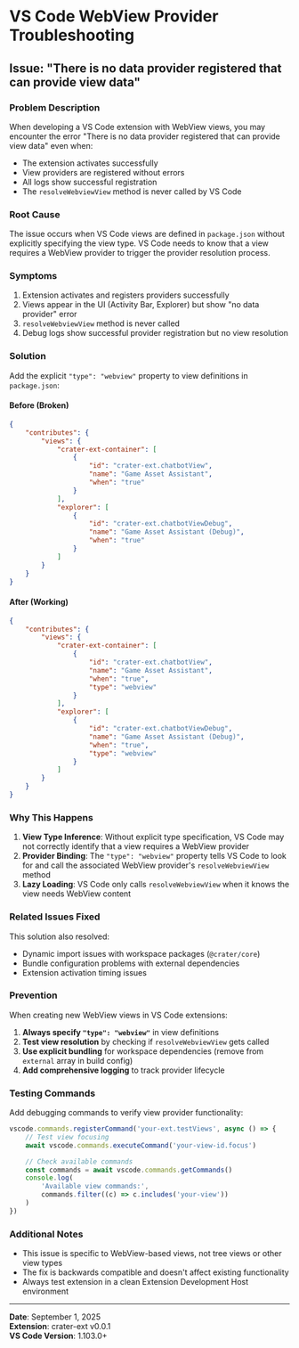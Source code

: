 # VS Code WebView Provider Troubleshooting

## Issue: "There is no data provider registered that can provide view data"

### Problem Description

When developing a VS Code extension with WebView views, you may encounter the error "There is no data provider registered that can provide view data" even when:

- The extension activates successfully
- View providers are registered without errors
- All logs show successful registration
- The `resolveWebviewView` method is never called by VS Code

### Root Cause

The issue occurs when VS Code views are defined in `package.json` without explicitly specifying the view type. VS Code needs to know that a view requires a WebView provider to trigger the provider resolution process.

### Symptoms

1. Extension activates and registers providers successfully
2. Views appear in the UI (Activity Bar, Explorer) but show "no data provider" error
3. `resolveWebviewView` method is never called
4. Debug logs show successful provider registration but no view resolution

### Solution

Add the explicit `"type": "webview"` property to view definitions in `package.json`:

#### Before (Broken)

```json
{
    "contributes": {
        "views": {
            "crater-ext-container": [
                {
                    "id": "crater-ext.chatbotView",
                    "name": "Game Asset Assistant",
                    "when": "true"
                }
            ],
            "explorer": [
                {
                    "id": "crater-ext.chatbotViewDebug",
                    "name": "Game Asset Assistant (Debug)",
                    "when": "true"
                }
            ]
        }
    }
}
```

#### After (Working)

```json
{
    "contributes": {
        "views": {
            "crater-ext-container": [
                {
                    "id": "crater-ext.chatbotView",
                    "name": "Game Asset Assistant",
                    "when": "true",
                    "type": "webview"
                }
            ],
            "explorer": [
                {
                    "id": "crater-ext.chatbotViewDebug",
                    "name": "Game Asset Assistant (Debug)",
                    "when": "true",
                    "type": "webview"
                }
            ]
        }
    }
}
```

### Why This Happens

1. **View Type Inference**: Without explicit type specification, VS Code may not correctly identify that a view requires a WebView provider
2. **Provider Binding**: The `"type": "webview"` property tells VS Code to look for and call the associated WebView provider's `resolveWebviewView` method
3. **Lazy Loading**: VS Code only calls `resolveWebviewView` when it knows the view needs WebView content

### Related Issues Fixed

This solution also resolved:

- Dynamic import issues with workspace packages (`@crater/core`)
- Bundle configuration problems with external dependencies
- Extension activation timing issues

### Prevention

When creating new WebView views in VS Code extensions:

1. **Always specify `"type": "webview"`** in view definitions
2. **Test view resolution** by checking if `resolveWebviewView` gets called
3. **Use explicit bundling** for workspace dependencies (remove from `external` array in build config)
4. **Add comprehensive logging** to track provider lifecycle

### Testing Commands

Add debugging commands to verify view provider functionality:

```typescript
vscode.commands.registerCommand('your-ext.testViews', async () => {
    // Test view focusing
    await vscode.commands.executeCommand('your-view-id.focus')

    // Check available commands
    const commands = await vscode.commands.getCommands()
    console.log(
        'Available view commands:',
        commands.filter((c) => c.includes('your-view'))
    )
})
```

### Additional Notes

- This issue is specific to WebView-based views, not tree views or other view types
- The fix is backwards compatible and doesn't affect existing functionality
- Always test extension in a clean Extension Development Host environment

---

**Date**: September 1, 2025  
**Extension**: crater-ext v0.0.1  
**VS Code Version**: 1.103.0+
